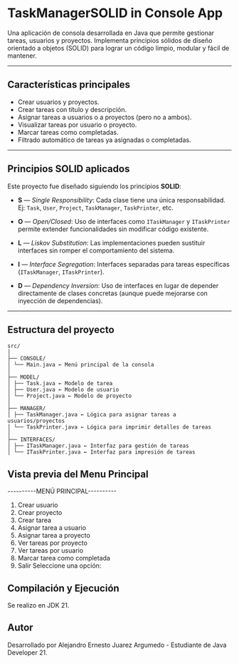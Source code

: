 # TaskManagerSOLID in Console App

Una aplicación de consola desarrollada en Java que permite gestionar tareas, usuarios y proyectos. Implementa principios sólidos de diseño orientado a objetos (SOLID) para lograr un código limpio, modular y fácil de mantener.

---

## Características principales

- Crear usuarios y proyectos.
- Crear tareas con título y descripción.
- Asignar tareas a usuarios o a proyectos (pero no a ambos).
- Visualizar tareas por usuario o proyecto.
- Marcar tareas como completadas.
- Filtrado automático de tareas ya asignadas o completadas.

---

## Principios SOLID aplicados

Este proyecto fue diseñado siguiendo los principios **SOLID**:

- **S** — *Single Responsibility*: Cada clase tiene una única responsabilidad.  
  Ej: `Task`, `User`, `Project`, `TaskManager`, `TaskPrinter`, etc.
  
- **O** — *Open/Closed*: Uso de interfaces como `ITaskManager` y `ITaskPrinter` permite extender funcionalidades sin modificar código existente.

- **L** — *Liskov Substitution*: Las implementaciones pueden sustituir interfaces sin romper el comportamiento del sistema.

- **I** — *Interface Segregation*: Interfaces separadas para tareas específicas (`ITaskManager`, `ITaskPrinter`).

- **D** — *Dependency Inversion*: Uso de interfaces en lugar de depender directamente de clases concretas (aunque puede mejorarse con inyección de dependencias).

---

##  Estructura del proyecto

```
src/
│
├── CONSOLE/
│ └── Main.java ← Menú principal de la consola
│
├── MODEL/
│ ├── Task.java ← Modelo de tarea
│ ├── User.java ← Modelo de usuario
│ └── Project.java ← Modelo de proyecto
│
├── MANAGER/
│ ├── TaskManager.java ← Lógica para asignar tareas a usuarios/proyectos
│ └── TaskPrinter.java ← Lógica para imprimir detalles de tareas
│
├── INTERFACES/
│ ├── ITaskManager.java ← Interfaz para gestión de tareas
│ └── ITaskPrinter.java ← Interfaz para impresión de tareas
```

## Vista previa del Menu Principal

----------MENÚ PRINCIPAL----------
1. Crear usuario
2. Crear proyecto
3. Crear tarea
4. Asignar tarea a usuario
5. Asignar tarea a proyecto
6. Ver tareas por proyecto
7. Ver tareas por usuario
8. Marcar tarea como completada
0. Salir
Seleccione una opción:

## Compilación y Ejecución
Se realizo en JDK 21.

## Autor

Desarrollado por Alejandro Ernesto Juarez Argumedo - Estudiante de Java Developer 21.
